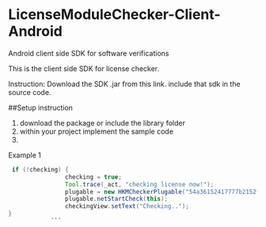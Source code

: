 LicenseModuleChecker-Client-Android
===================================

Android client side SDK for software verifications

This is the client side SDK for license checker. 

Instruction:
Download the SDK .jar from this link.
include that sdk in the source code.

##Setup instruction
1. download the package or include the library folder
2. within your project implement the sample code
3. 

Example 1
```java
 if (!checking) {
                checking = true;
                Tool.trace(_act, "checking license now!");
                plugable = new HKMCheckerPlugable("54a36152417777b2152fe14b", getActivity());
                plugable.netStartCheck(this);
                checkingView.setText("Checking..");
}
            ```
